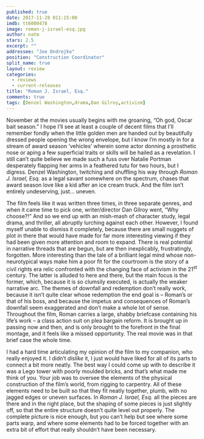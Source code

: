 ```yaml
---
published: true
date: 2017-11-28 011:15:00
imdb: tt6000478
image: roman-j-israel-esq.jpg
author: natm
stars: 2.5
excerpt: ""
addressee: "Joe Ondrejko"
position: "Construction Coordinator"
split_name: true
layout: review
categories: 
  - reviews
  - current-releases
title: "Roman J. Israel, Esq."
comments: true
tags: [Denzel Washington,drama,Dan Gilroy,activism]
---
```

November at the movies usually begins with me groaning, “Oh god, Oscar bait season.” I hope I’ll see at least a couple of decent films that I’ll remember fondly when the little golden men are handed out by beautifully dressed people opening the wrong envelope, but I know  I’m mostly in for a stream of award season ’vehicles’ wherein some actor donning a prosthetic nose or aping a few superficial traits or skills will be hailed as a revelation. I still can’t quite believe we made such a fuss over Natalie Portman desperately flapping her arms in a feathered tutu for two hours, but I digress. Denzel Washington, twitching and shuffling his way through _Roman J. Israel, Esq._ as a legal savant somewhere on the spectrum, chases that award season love like a kid after an ice cream truck. And the film isn’t entirely undeserving, just… uneven.

The film feels like it was written three times, in three separate genres, and when it came time to pick one, writer/director Dan Gilroy went, “Why choose?!” And so we end up with an mish-mash of character study, legal drama, and thriller, all abruptly lurching against each other. However, I found myself unable to dismiss it completely, because there are small nuggets of plot in there that would have made for far more interesting viewing if they had been given more attention and room to expand. There is real potential in narrative threads that are begun, but are then inexplicably, frustratingly, forgotten. More interesting than the tale of a brilliant legal mind whose non-neurotypical ways make him a poor fit for the courtroom is the story of a civil rights era relic confronted with the changing face of activism in the 21<sup>st</sup> century. The latter is alluded to here and there, but the main focus is the former, which, because it is so clumsily executed, is actually the weaker narrative arc. The themes of downfall and redemption don’t really work, because it isn’t quite clear whose redemption the end goal is – Roman’s or that of his boss, and because the impetus and consequences of Roman’s downfall seem exaggerated and don’t make a whole lot of sense. Throughout the film, Roman carries a large, shabby briefcase containing his life’s work – a class action suit on plea bargain reform. It is brought up in passing now and then, and is only brought to the forefront in the final montage, and it feels like a missed opportunity. The real movie was in that brief case the whole time.

I had a hard time articulating my opinion of the film to my companion, who really enjoyed it. I didn’t _dislike_ it, I just would have liked for all of its parts to connect a bit more neatly. The best way I could come up with to describe it was a Lego tower with poorly moulded bricks, and that’s what made me think of you. Your job was to oversee the elements of the physical construction of the film’s world, from rigging to carpentry. All of these elements need to be built so that they fit neatly together, plumb, with no jagged edges or uneven surfaces. In _Roman J. Israel, Esq._ all the pieces are there and in the right place, but the shaping of some pieces is just slightly off, so that the entire structure doesn’t quite level out properly. The complete picture is nice enough, but you can’t help but see where some parts warp, and where some elements had to be forced together with an extra bit of effort that really shouldn’t have been necessary.